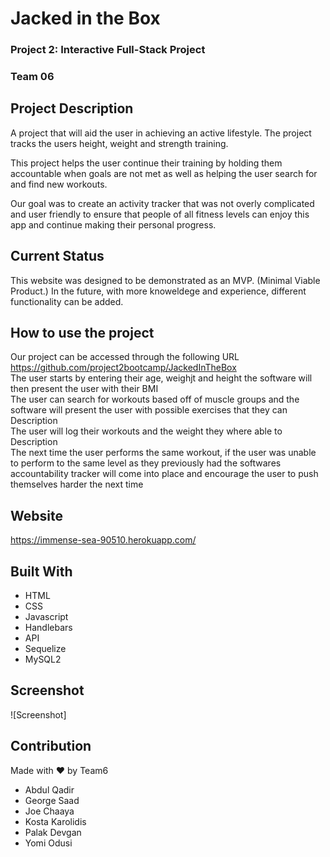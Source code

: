 #  Jacked in the Box
### Project 2: Interactive Full-Stack Project
### Team 06

## Project Description
A project that will aid the user in achieving an active lifestyle. The project tracks the users height, weight and strength training.  

This project helps the user continue their training by holding them accountable when goals are not met as well as helping the user search for and find new workouts.  

Our goal was to create an activity tracker that was not overly complicated and user friendly to ensure that people of all fitness levels can enjoy this app and continue making their personal progress.  

## Current Status
This website was designed to be demonstrated as an MVP. (Minimal Viable Product.) In the future, with more knoweldege and experience, different functionality can be added.

## How to use the project
Our project can be accessed through the following URL  
https://github.com/project2bootcamp/JackedInTheBox  
The user starts by entering their age, weighjt and height the software will then present the user with their BMI  
The user can search for workouts based off of muscle groups and the software will present the user with possible exercises that they can Description  
The user will log their workouts and the weight they where able to Description  
The next time the user performs the same workout, if the user was unable to perform to the same level as they previously had the softwares accountability tracker will come into place and encourage the user to push themselves harder the next time  

## Website
https://immense-sea-90510.herokuapp.com/

## Built With
* HTML
* CSS
* Javascript
* Handlebars
* API
* Sequelize
* MySQL2

## Screenshot
![Screenshot]

## Contribution
Made with ❤️ by Team6
* Abdul Qadir
* George Saad
* Joe Chaaya
* Kosta Karolidis
* Palak Devgan
* Yomi Odusi






